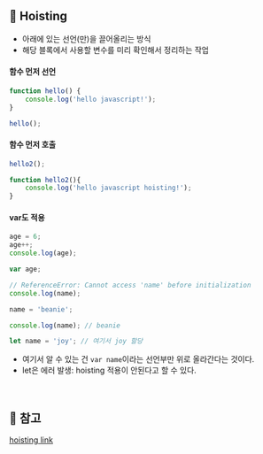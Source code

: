 ## 🔖 Hoisting

- 아래에 있는 선언(만)을 끌어올리는 방식
- 해당 블록에서 사용할 변수를 미리 확인해서 정리하는 작업

#### 함수 먼저 선언
```js
function hello() {
    console.log('hello javascript!');
}

hello();
```

#### 함수 먼저 호출
```js
hello2();

function hello2(){
    console.log('hello javascript hoisting!');
}
```

#### var도 적용

```js
age = 6;
age++;
console.log(age);

var age;

// ReferenceError: Cannot access 'name' before initialization
console.log(name);

name = 'beanie';

console.log(name); // beanie

let name = 'joy'; // 여기서 joy 할당
```
- 여기서 알 수 있는 건 `var name`이라는 선언부만 위로 올라간다는 것이다.
- let은  에러 발생: hoisting 적용이 안된다고 할 수 있다.

<br>

## 🔖 참고

[hoisting link](https://developer.mozilla.org/ko/docs/Glossary/Hoisting)
